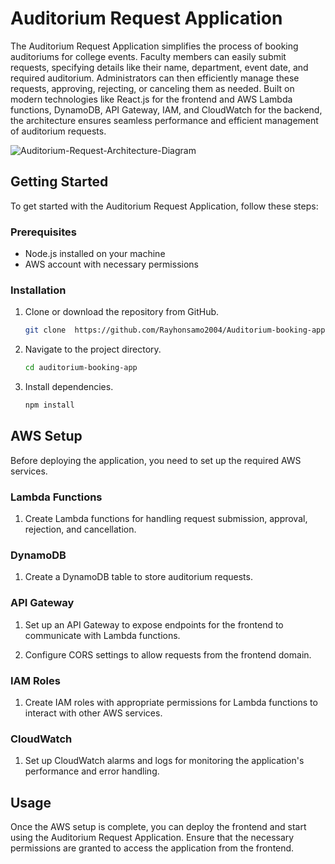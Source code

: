 # Auditorium Request Application

The Auditorium Request Application simplifies the process of booking auditoriums for college events. Faculty members can easily submit requests, specifying details like their name, department, event date, and required auditorium. Administrators can then efficiently manage these requests, approving, rejecting, or canceling them as needed. Built on modern technologies like React.js for the frontend and AWS Lambda functions, DynamoDB, API Gateway, IAM, and CloudWatch for the backend, the architecture ensures seamless performance and efficient management of auditorium requests.

![Auditorium-Request-Architecture-Diagram](https://github.com/santhoshprabhuV2003/auditorium-booking-app/assets/138225962/c147ee90-d2ea-4805-9e62-37b8158c5a5f)

## Getting Started

To get started with the Auditorium Request Application, follow these steps:

### Prerequisites

- Node.js installed on your machine
- AWS account with necessary permissions

### Installation

1. Clone or download the repository from GitHub.

    ```bash
    git clone  https://github.com/Rayhonsamo2004/Auditorium-booking-app
    ```

2. Navigate to the project directory.

    ```bash
    cd auditorium-booking-app
    ```

3. Install dependencies.

    ```bash
    npm install
    ```

## AWS Setup

Before deploying the application, you need to set up the required AWS services.

### Lambda Functions

1. Create Lambda functions for handling request submission, approval, rejection, and cancellation.

### DynamoDB

1. Create a DynamoDB table to store auditorium requests.

### API Gateway

1. Set up an API Gateway to expose endpoints for the frontend to communicate with Lambda functions.

2. Configure CORS settings to allow requests from the frontend domain.

### IAM Roles

1. Create IAM roles with appropriate permissions for Lambda functions to interact with other AWS services.

### CloudWatch

1. Set up CloudWatch alarms and logs for monitoring the application's performance and error handling.

## Usage

Once the AWS setup is complete, you can deploy the frontend and start using the Auditorium Request Application. Ensure that the necessary permissions are granted to access the application from the frontend.


